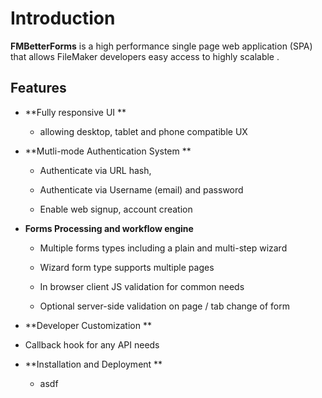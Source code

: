 # Introduction

**FMBetterForms** is a high performance single page web application \(SPA\) that allows FileMaker developers easy access to highly scalable .

## Features

* **Fully responsive UI **

  * allowing desktop, tablet and phone compatible UX
  
  
* **Mutli-mode Authentication System **

  * Authenticate via URL hash,

  * Authenticate via Username \(email\) and password

  * Enable web signup, account creation

* **Forms Processing and workflow engine**

  * Multiple forms types including a plain and multi-step wizard
  
  * Wizard form type supports multiple pages
  
  * In browser client JS validation for common needs
  
  * Optional server-side validation on page / tab change of form

* **Developer Customization **

* Callback hook for any API needs

* **Installation and Deployment **

  * asdf



